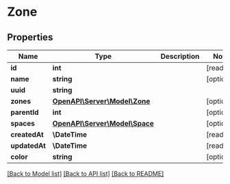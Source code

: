 # Zone

## Properties
Name | Type | Description | Notes
------------ | ------------- | ------------- | -------------
**id** | **int** |  | [readonly] 
**name** | **string** |  | [optional] 
**uuid** | **string** |  | 
**zones** | [**OpenAPI\Server\Model\Zone**](Zone.md) |  | [optional] 
**parentId** | **int** |  | [optional] 
**spaces** | [**OpenAPI\Server\Model\Space**](Space.md) |  | [optional] 
**createdAt** | **\DateTime** |  | [readonly] 
**updatedAt** | **\DateTime** |  | [readonly] 
**color** | **string** |  | [optional] 

[[Back to Model list]](../README.md#documentation-for-models) [[Back to API list]](../README.md#documentation-for-api-endpoints) [[Back to README]](../README.md)


